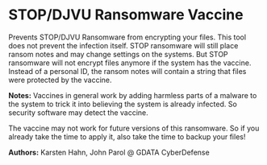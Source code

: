 ﻿# STOP/DJVU Ransomware Vaccine
 
Prevents STOP/DJVU Ransomware from encrypting your files.
This tool does not prevent the infection itself. 
STOP ransomware will still place ransom notes and may change settings on the systems. 
But STOP ransomware will not encrypt files anymore if the system has the vaccine.
Instead of a personal ID, the ransom notes will contain a string that files were protected by the vaccine.

**Notes:** Vaccines in general work by adding harmless parts of a malware to the system to trick it into believing the system is already infected. So security software may detect the vaccine.

The vaccine may not work for future versions of this ransomware.
So if you already take the time to apply it, also take the time to backup your files!

**Authors:** Karsten Hahn, John Parol @ GDATA CyberDefense
